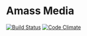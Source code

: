 Amass Media
==

[![Build Status](https://circleci.com/gh/hanxnaah/amass.svg?style=shield&circle-token=82319aaf309367a2fb38f39a83ec37aea0cc746a)](https://circleci.com/gh/hanxnaah/amass)
[![Code Climate](https://codeclimate.com/github/hanxnaah/amass/badges/gpa.svg)](https://codeclimate.com/github/hanxnaah/amass)
